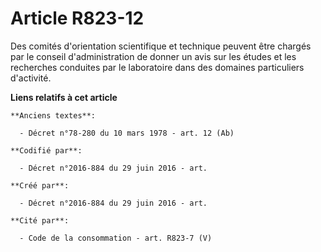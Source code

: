 # Article R823-12

Des comités d'orientation scientifique et technique peuvent être chargés par le conseil d'administration de donner un avis
sur les études et les recherches conduites par le laboratoire dans des domaines particuliers d'activité.

**Liens relatifs à cet article**

	**Anciens textes**:

	  - Décret n°78-280 du 10 mars 1978 - art. 12 (Ab)

	**Codifié par**:

	  - Décret n°2016-884 du 29 juin 2016 - art.

	**Créé par**:

	  - Décret n°2016-884 du 29 juin 2016 - art.

	**Cité par**:

	  - Code de la consommation - art. R823-7 (V)
